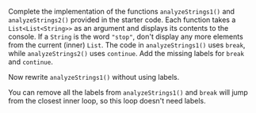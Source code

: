

Complete the implementation of the functions `analyzeStrings1()` and
`analyzeStrings2()` provided in the starter code. Each function takes a
`List<List<String>>` as an argument and displays its contents to the console.
If a `String` is the word `"stop"`, don't display any more elements from the
current (inner) `List`. The code in `analyzeStrings1()` uses `break`, while
`analyzeStrings2()` uses `continue`. Add the missing labels for `break` and
`continue`.

Now rewrite `analyzeStrings1()` without using labels.

<div class="hint">

You can remove all the labels from `analyzeStrings1()` and `break` will
jump from the closest inner loop, so this loop doesn't need labels.

</div>
